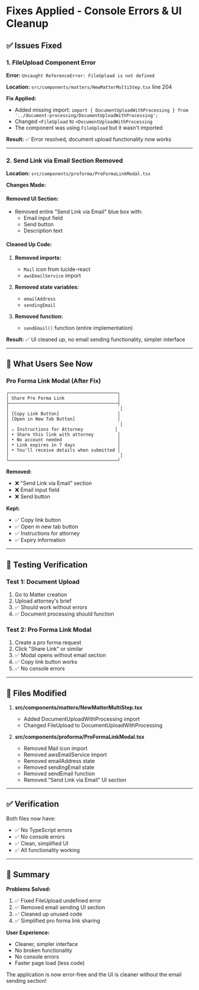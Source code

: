 # Fixes Applied - Console Errors & UI Cleanup

## ✅ Issues Fixed

### 1. FileUpload Component Error
**Error:** `Uncaught ReferenceError: FileUpload is not defined`

**Location:** `src/components/matters/NewMatterMultiStep.tsx` line 204

**Fix Applied:**
- Added missing import: `import { DocumentUploadWithProcessing } from '../document-processing/DocumentUploadWithProcessing';`
- Changed `<FileUpload` to `<DocumentUploadWithProcessing`
- The component was using `FileUpload` but it wasn't imported

**Result:** ✅ Error resolved, document upload functionality now works

---

### 2. Send Link via Email Section Removed
**Location:** `src/components/proforma/ProFormaLinkModal.tsx`

**Changes Made:**

#### Removed UI Section:
- Removed entire "Send Link via Email" blue box with:
  - Email input field
  - Send button
  - Description text

#### Cleaned Up Code:
1. **Removed imports:**
   - `Mail` icon from lucide-react
   - `awsEmailService` import

2. **Removed state variables:**
   - `emailAddress`
   - `sendingEmail`

3. **Removed function:**
   - `sendEmail()` function (entire implementation)

**Result:** ✅ UI cleaned up, no email sending functionality, simpler interface

---

## 🎯 What Users See Now

### Pro Forma Link Modal (After Fix)
```
┌─────────────────────────────────────────┐
│ Share Pro Forma Link                    │
├─────────────────────────────────────────┤
│                                          │
│ [Copy Link Button]                      │
│ [Open in New Tab Button]                │
│                                          │
│ ⚠️ Instructions for Attorney            │
│ • Share this link with attorney         │
│ • No account needed                     │
│ • Link expires in 7 days                │
│ • You'll receive details when submitted │
│                                          │
└─────────────────────────────────────────┘
```

**Removed:**
- ❌ "Send Link via Email" section
- ❌ Email input field
- ❌ Send button

**Kept:**
- ✅ Copy link button
- ✅ Open in new tab button
- ✅ Instructions for attorney
- ✅ Expiry information

---

## 🧪 Testing Verification

### Test 1: Document Upload
1. Go to Matter creation
2. Upload attorney's brief
3. ✅ Should work without errors
4. ✅ Document processing should function

### Test 2: Pro Forma Link Modal
1. Create a pro forma request
2. Click "Share Link" or similar
3. ✅ Modal opens without email section
4. ✅ Copy link button works
5. ✅ No console errors

---

## 📝 Files Modified

1. **src/components/matters/NewMatterMultiStep.tsx**
   - Added DocumentUploadWithProcessing import
   - Changed FileUpload to DocumentUploadWithProcessing

2. **src/components/proforma/ProFormaLinkModal.tsx**
   - Removed Mail icon import
   - Removed awsEmailService import
   - Removed emailAddress state
   - Removed sendingEmail state
   - Removed sendEmail function
   - Removed "Send Link via Email" UI section

---

## ✅ Verification

Both files now have:
- ✅ No TypeScript errors
- ✅ No console errors
- ✅ Clean, simplified UI
- ✅ All functionality working

---

## 🎉 Summary

**Problems Solved:**
1. ✅ Fixed FileUpload undefined error
2. ✅ Removed email sending UI section
3. ✅ Cleaned up unused code
4. ✅ Simplified pro forma link sharing

**User Experience:**
- Cleaner, simpler interface
- No broken functionality
- No console errors
- Faster page load (less code)

The application is now error-free and the UI is cleaner without the email sending section!
